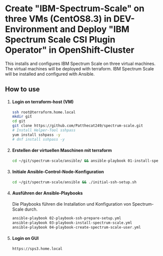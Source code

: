 # Create "IBM-Spectrum-Scale" on three VMs (CentOS8.3) in DEV-Environment and Deploy "IBM Spectrum Scale CSI Plugin Operator" in OpenShift-Cluster
This installs and configures IBM Spectrum Scale on three virtual machines. The virtual machines will be deployed with terraform. IBM Spectrum Scale will be installed and configured with Ansible.



## How to use

1. #### Login on terraform-host (VM)

   ```bash
   ssh root@terraform.home.local
   mkdir git
   cd git
   git clone https://github.com/Patthecat249/spectrum-scale.git
   # Install Helper-Tool sshpass
   yum install sshpass -y
   # dnf install sshpass -y
   ```

   

2. #### Erstellen der virtuellen Maschinen mit terraform

   ```bash
   cd ~/git/spectrum-scale/ansible/ && ansible-playbook 01-install-spectrum-scale-vms.yaml
   ```

   

3. #### Initiale Ansible-Control-Node-Konfiguration

   ```bash
   cd ~/git/spectrum-scale/ansible && ./initial-ssh-setup.sh
   ```
   

4. #### Ausführen der Ansible-Playbooks

   Die Playbooks führen die Installation und Konfiguration von Spectrum-Scale durch.

   ```bash
   ansible-playbook 02-playbook-ssh-prepare-setup.yml
   ansible-playbook 03-playbook-install-spectrum-scale.yml
   ansible-playbook 04-playbook-create-spectrum-scale-user.yml
   ```
   

5. #### Login on GUI

   ```bash
   https://sps3.home.local
   ```

   